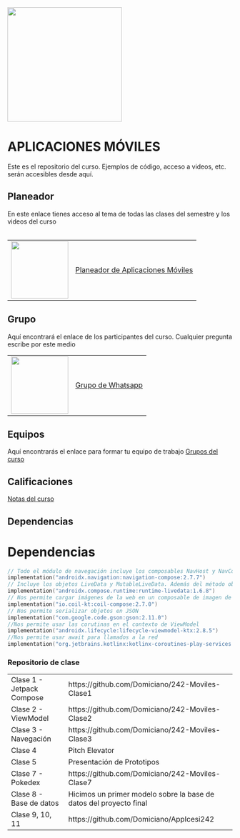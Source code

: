 <img width="256" src="https://www.icesi.edu.co/launiversidad/images/La_universidad/logo_icesi.png">

# APLICACIONES MÓVILES
Este es el repositorio del curso. Ejemplos de código, acceso a videos, etc. serán accesibles desde aquí.


## Planeador
En este enlace tienes acceso al tema de todas las clases del semestre y los videos del curso<br><br>


<table style="border-collapse: collapse; border: none;" border="0">
  <tr>
    <td>
      <a href="https://miro.com/app/board/o9J_l2waJG0=">
        <img src="https://store-images.s-microsoft.com/image/apps.59334.13959754522315136.c4ea2415-8e3c-42bf-8f77-e885eb7c11a1.be6eacf3-e0b4-4478-9abc-47192806c1b5?mode=scale&q=90&h=300&w=300" width="128">
      </a>
    </td>
    <td style="vertical-align: middle;">
      <a href="https://miro.com/app/board/o9J_l2waJG0=">
       Planeador de Aplicaciones Móviles
      </a>
    </td>
  </tr>
</table>

## Grupo
Aquí encontrará el enlace de los participantes del curso. Cualquier pregunta escribe por este medio
<table style="border-collapse: collapse; border: none;" border="0">
  <tr>
    <td>
      <a href="https://miro.com/app/board/o9J_l2waJG0=">
        <img src="https://upload.wikimedia.org/wikipedia/commons/thumb/6/6b/WhatsApp.svg/479px-WhatsApp.svg.png" width="128">
      </a>
    </td>
    <td style="vertical-align: middle;">
      <a href="https://chat.whatsapp.com/ItCC4adoQtaG3BRVoYRaDU">Grupo de Whatsapp</a>
    </td>
  </tr>
</table>

## Equipos
Aquí encontrarás el enlace para formar tu equipo de trabajo
<a href="https://docs.google.com/spreadsheets/d/1DxI8cZeS347uMUgJ3BxUp1snSkLxWV9lzOmIP-SC00g/edit?usp=sharing">Grupos del curso</a>

## Calificaciones
<a href="">Notas del curso</a>

## Dependencias
# Dependencias
```kotlin
// Todo el módulo de navegación incluye los composables NavHost y NavController. También permite instanciar de forma simple ViewModel()
implementation("androidx.navigation:navigation-compose:2.7.7")
// Incluye los objetos LiveData y MutableLiveData. Además del método observeAsState()
implementation("androidx.compose.runtime:runtime-livedata:1.6.8")
// Nos permite cargar imágenes de la web en un composable de imagen de forma asincrónica
implementation("io.coil-kt:coil-compose:2.7.0")
// Nos permite serializar objetos en JSON
implementation("com.google.code.gson:gson:2.11.0")
//Nos permite usar las corutinas en el contexto de ViewModel
implementation("androidx.lifecycle:lifecycle-viewmodel-ktx:2.8.5")
//Nos permite usar await para llamados a la red
implementation("org.jetbrains.kotlinx:kotlinx-coroutines-play-services:1.9.0")
```

### Repositorio de clase
<table style="border-collapse: collapse; border: none;" border="0">
  <tr>
    <td>
      Clase 1 - Jetpack Compose
    </td>
    <td style="vertical-align: middle;">
      https://github.com/Domiciano/242-Moviles-Clase1
    </td>
  </tr>
  <tr>
    <td>
      Clase 2 - ViewModel
    </td>
    <td style="vertical-align: middle;">
      https://github.com/Domiciano/242-Moviles-Clase2
    </td>
  </tr>

  <tr>
    <td>
      Clase 3 - Navegación
    </td>
    <td style="vertical-align: middle;">
      https://github.com/Domiciano/242-Moviles-Clase3
    </td>
  </tr>

  <tr>
    <td>
      Clase 4
    </td>
    <td style="vertical-align: middle;">
      Pitch Elevator
    </td>
  </tr>

  <tr>
    <td>
      Clase 5
    </td>
    <td style="vertical-align: middle;">
      Presentación de Prototipos
    </td>
  </tr>
  
  <tr>
    <td>
      Clase 7 - Pokedex  
    </td>
    <td style="vertical-align: middle;">
      https://github.com/Domiciano/242-Moviles-Clase7
    </td>
  </tr>

  <tr>
    <td>
      Clase 8 - Base de datos
    </td>
    <td style="vertical-align: middle;">
      Hicimos un primer modelo sobre la base de datos del proyecto final
    </td>
  </tr>
  
  
  <tr>
    <td>
      Clase 9, 10, 11 
    </td>
    <td style="vertical-align: middle;">
      https://github.com/Domiciano/AppIcesi242
    </td>
  </tr>
</table>




